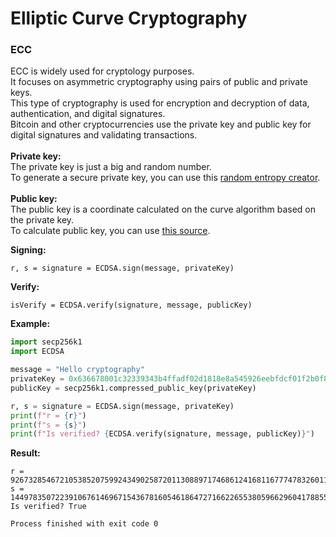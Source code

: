 # Elliptic Curve Cryptography
### ECC

ECC is widely used for cryptology purposes. </br>
It focuses on asymmetric cryptography using pairs of public and private keys. </br>
This type of cryptography is used for encryption and decryption of data, authentication, and digital signatures. <br />
Bitcoin and other cryptocurrencies use the private key and public key for digital signatures and validating transactions.<br />
 </br>
**Private key:**  </br>
The private key is just a big and random number. </br>
To generate a secure private key, you can use this [random entropy creator](https://github.com/tokimay/random_entropy).
 </br>
 </br>
**Public key:**  </br>
The public key is a coordinate calculated on the curve algorithm based on the private key.  </br>
To calculate public key, you can use [this source](https://github.com/tokimay/secp256k1_BTC_curve).


**Signing:**
````text
r, s = signature = ECDSA.sign(message, privateKey)
````

**Verify:**
````text
isVerify = ECDSA.verify(signature, message, publicKey)
````

**Example:**
````python
import secp256k1
import ECDSA

message = "Hello cryptography"
privateKey = 0x636678001c32339343b4ffadf02d1818e8a545926eebfdcf01f2b0f8573575c4
publicKey = secp256k1.compressed_public_key(privateKey)

r, s = signature = ECDSA.sign(message, privateKey)
print(f"r = {r}")
print(f"s = {s}")
print(f"Is verified? {ECDSA.verify(signature, message, publicKey)}")
````

**Result:**
````text
r = 92673285467210538520759924349025872011308897174686124168116777478326011855482
s = 14497835072239106761469671543678160546186472716622655380596629604178855582796
Is verified? True

Process finished with exit code 0
````